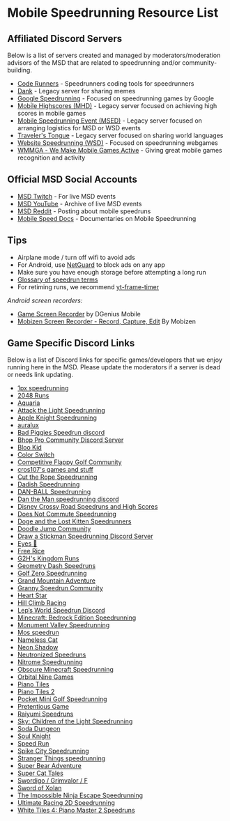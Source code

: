 # Mobile Speedrunning Resource List

## **Affiliated Discord Servers**

Below is a list of servers created and managed by moderators/moderation advisors of the MSD that are related to speedrunning and/or community-building.

* [Code Runners](https://discord.gg/J2KaVzs) - Speedrunners coding tools for speedrunners
* [Dank](https://discord.gg/X5eu5SKRjj) - Legacy server for sharing memes
* [Google Speedrunning](https://discord.gg/7MXyJHs) - Focused on speedrunning games by Google
* [Mobile Highscores (MHD)](https://discord.gg/hMr3kHAEka) - Legacy server focused on achieving high scores in mobile games
* [Mobile Speedrunning Event (MSED)](https://discord.gg/3JGNH6B) - Legacy server focused on arranging logistics for MSD or WSD events
* [Traveler's Tongue](https://discord.gg/qEBfSj7) - Legacy server focused on sharing world languages
* [Website Speedrunning (WSD)](http://discord.gg/Rek9anM) - Focused on speedrunning webgames
* [WMMGA - We Make Mobile Games Active](https://discord.gg/DyUNpqg38Y) - Giving great mobile games recognition and activity

## **Official MSD Social Accounts**
* [MSD Twitch](https://www.twitch.tv/mobilespeedrun) - For live MSD events
* [MSD YouTube](https://www.youtube.com/channel/UC2MMLd-FYvpq3M20ooAbfhA) - Archive of live MSD events
* [MSD Reddit](https://www.reddit.com/r/Mobile_Speedrunning) - Posting about mobile speedruns
* [Mobile Speed Docs](https://www.youtube.com/channel/UCtx2F0dBUYt8K9VOgASbLgg) - Documentaries on Mobile Speedrunning

## **Tips**
* Airplane mode / turn off wifi to avoid ads
* For Android, use [NetGuard](https://play.google.com/store/apps/details?id=eu.faircode.netguard&hl=en) to block ads on any app
* Make sure you have enough storage before attempting a long run
* [Glossary of speedrun terms](http://www.speedrunslive.com/faq/glossary)
* For retiming runs, we recommend [yt-frame-timer](https://slashinfty.github.io/yt-frame-timer/)

*Android screen recorders:*
* [Game Screen Recorder](http://play.google.com/store/apps/details?-id=com.drivergenius.screenrecorder) by DGenius Mobile
* [Mobizen Screen Recorder - Record, Capture, Edit](http://play.google.com/store/apps/details?id=com.rsupport.mvagent) By Mobizen

## **Game Specific Discord Links**

Below is a list of Discord links for specific games/developers that we enjoy running here in the MSD.
Please update the moderators if a server is dead or needs link updating.

* [1px speedrunning](https://discord.com/invite/wU3vEwp)
* [2048 Runs](https://discord.com/invite/wCxhYfA)
* [Aquaria](https://discord.com/invite/WmwpnYk)
* [Attack the Light Speedrunning](https://discord.com/invite/wYy43Sk)
* [Apple Knight Speedrunning](https://discord.com/invite/RJ8WPMBwyB)
* [auralux](https://discord.com/invite/CHfspq6)
* [Bad Piggies Speedrun discord](https://discord.com/invite/K4arHvU)
* [Bhop Pro Community Discord Server](https://discord.com/invite/dWkVVac)
* [Bloo Kid](https://discord.com/invite/VHSQtbf)
* [Color Switch](https://discord.com/invite/QU8Yhff)
* [Competitive Flappy Golf Community](https://discord.com/invite/bCDRDfM)
* [cros107's games and stuff](https://discord.com/invite/Afzb3Ds)
* [Cut the Rope Speedrunning](https://discord.com/invite/RBTaMmJ)
* [Dadish Speedrunning](https://discord.com/invite/AtM6gC8X2Q)
* [DAN-BALL Speedrunning](https://discord.com/invite/5KEA7QHGYt)
* [Dan the Man speedrunning discord](https://discord.com/invite/dA4KEJjc7x)
* [Disney Crossy Road Speedruns and High Scores](https://discord.gg/gWc6Z4jVWT)
* [Does Not Commute Speedrunning](https://discord.com/invite/QxN9WYA3WU)
* [Doge and the Lost Kitten Speedrunners](https://discord.com/invite/zWwKRWq)
* [Doodle Jump Community](https://discord.com/invite/hayMQ9v)
* [Draw a Stickman Speedrunning Discord Server](https://discord.com/invite/JDXaGux)
* [Eyes 👀](https://discord.com/invite/nBTmDtX4vg)
* [Free Rice](https://discord.com/invite/Y4KVgmZ)
* [G2H's Kingdom Runs](https://discord.com/invite/BStH48b)
* [Geometry Dash Speedruns](https://discord.com/invite/Y2PTMEv)
* [Golf Zero Speedrunning](https://discord.com/invite/t2wEDySGR7)
* [Grand Mountain Adventure](https://discord.com/invite/3zyTkdD)
* [Granny Speedrun Community](https://discord.gg/g847s2JjfB)
* [Heart Star](https://discord.com/invite/TKg85pt)
* [Hill Climb Racing](https://discord.gg/hCucCH4y)
* [Lep’s World Speedrun Discord](https://discord.com/invite/rp9Ku8B)
* [Minecraft: Bedrock Edition Speedrunning](https://discord.com/invite/vCDDrkW)
* [Monument Valley Speedrunning](https://discord.com/invite/BwjvzPZ)
* [Mos speedrun](https://discord.com/invite/3Eezd3a)
* [Nameless Cat](https://discord.com/invite/gNgKe7hDyJ)
* [Neon Shadow](https://discord.com/invite/4z2tSx2)
* [Neutronized Speedruns](https://discord.com/invite/anB8eMw)
* [Nitrome Speedrunning](https://discord.gg/tszYjDJ)
* [Obscure Minecraft Speedrunning](https://discord.com/invite/z8K4hEB)
* [Orbital Nine Games](https://discord.com/invite/nyWgvqu)
* [Piano Tiles](https://discord.com/invite/E9Bz9Vf)
* [Piano Tiles 2](https://discord.com/invite/XWuCjBh)
* [Pocket Mini Golf Speedrunning](https://discord.com/invite/Hh63hNK)
* [Pretentious Game](https://discord.com/invite/CdQ6qCJ)
* [Raiyumi Speedruns](https://discord.com/invite/TWhTPst)
* [Sky: Children of the Light Speedrunning](https://discord.com/invite/kaDA27u)
* [Soda Dungeon](https://discord.com/invite/fqfuuzT)
* [Soul Knight](https://discord.com/invite/mGUHgJe)
* [Speed Run](https://discord.com/invite/bRThBJR)
* [Spike City Speedrunning](https://discord.com/invite/tvDakJj)
* [Stranger Things speedrunning](https://discord.com/invite/JUCSvrK)
* [Super Bear Adventure](https://discord.com/invite/KjGhpjN)
* [Super Cat Tales](https://discord.com/invite/vQxnUuB)
* [Swordigo / Grimvalor / F](https://discord.com/invite/yVuwm6U)
* [Sword of Xolan](https://discord.com/invite/mtquyhG)
* [The Impossible Ninja Escape Speedrunning](https://discord.com/invite/jTbevCHZER)
* [Ultimate Racing 2D Speedrunning](https://discord.com/invite/PRXTpbvpaC)
* [White Tiles 4: Piano Master 2 Speedruns](https://discord.com/invite/6kAX8Nf)
